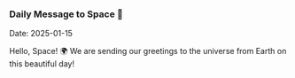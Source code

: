 ### Daily Message to Space 🌌
Date: 2025-01-15

Hello, Space! 🌍 We are sending our greetings to the universe from Earth on this beautiful day!
